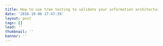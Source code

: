 ```yaml
---
title: How to use tree testing to validate your information architecture
date: '2016-10-06 17:47:39'
layout: post
tags: []
lead: ''
thumbnail: ''
banner: ''
---
```

